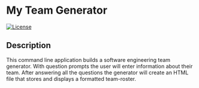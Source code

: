 # My Team Generator

[![License](https://img.shields.io/badge/License-MIT-blue.svg)](https://opensource.org/licenses/MIT)

## Description
This command line application builds a software engineering team generator. With question prompts the user will enter information about their team. After answering all the questions the generator will create an HTML file that stores and displays a formatted team-roster.